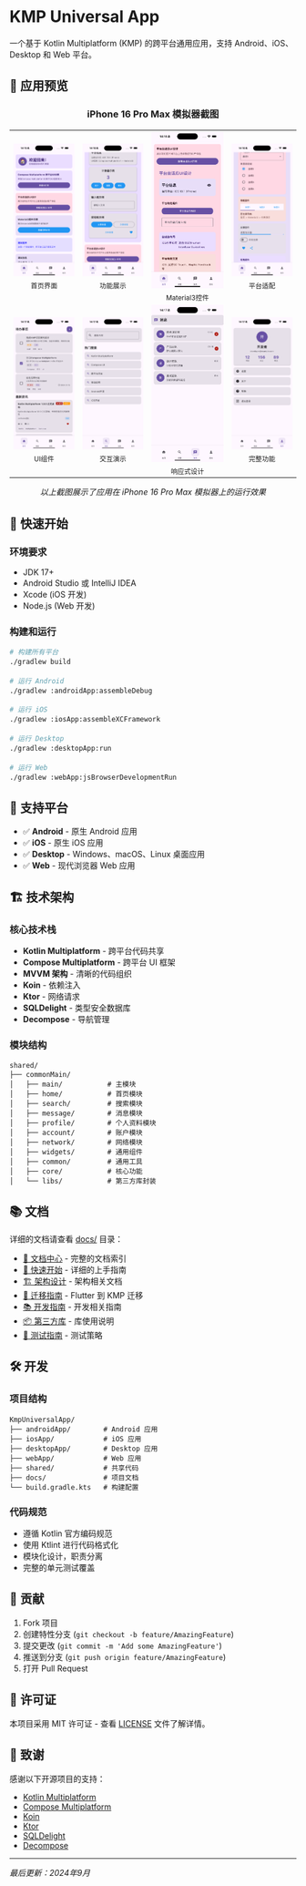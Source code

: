 # KMP Universal App

一个基于 Kotlin Multiplatform (KMP) 的跨平台通用应用，支持 Android、iOS、Desktop 和 Web 平台。

## 📱 应用预览

<div align="center">

### iPhone 16 Pro Max 模拟器截图

<table>
<tr>
<td align="center">
<img src="docs/images/Simulator Screenshot - iPhone 16 Pro Max - 2025-09-12 at 14.15.56.png" width="200" alt="首页界面"/>
<br/><sub>首页界面</sub>
</td>
<td align="center">
<img src="docs/images/Simulator Screenshot - iPhone 16 Pro Max - 2025-09-12 at 14.16.10.png" width="200" alt="功能展示"/>
<br/><sub>功能展示</sub>
</td>
<td align="center">
<img src="docs/images/Simulator Screenshot - iPhone 16 Pro Max - 2025-09-12 at 14.16.16.png" width="200" alt="Material3控件"/>
<br/><sub>Material3控件</sub>
</td>
<td align="center">
<img src="docs/images/Simulator Screenshot - iPhone 16 Pro Max - 2025-09-12 at 14.16.31.png" width="200" alt="平台适配"/>
<br/><sub>平台适配</sub>
</td>
</tr>
<tr>
<td align="center">
<img src="docs/images/Simulator Screenshot - iPhone 16 Pro Max - 2025-09-12 at 14.17.06.png" width="200" alt="UI组件"/>
<br/><sub>UI组件</sub>
</td>
<td align="center">
<img src="docs/images/Simulator Screenshot - iPhone 16 Pro Max - 2025-09-12 at 14.17.11.png" width="200" alt="交互演示"/>
<br/><sub>交互演示</sub>
</td>
<td align="center">
<img src="docs/images/Simulator Screenshot - iPhone 16 Pro Max - 2025-09-12 at 14.17.14.png" width="200" alt="响应式设计"/>
<br/><sub>响应式设计</sub>
</td>
<td align="center">
<img src="docs/images/Simulator Screenshot - iPhone 16 Pro Max - 2025-09-12 at 14.17.16.png" width="200" alt="完整功能"/>
<br/><sub>完整功能</sub>
</td>
</tr>
</table>

*以上截图展示了应用在 iPhone 16 Pro Max 模拟器上的运行效果*

</div>

## 🚀 快速开始

### 环境要求
- JDK 17+
- Android Studio 或 IntelliJ IDEA
- Xcode (iOS 开发)
- Node.js (Web 开发)

### 构建和运行

```bash
# 构建所有平台
./gradlew build

# 运行 Android
./gradlew :androidApp:assembleDebug

# 运行 iOS
./gradlew :iosApp:assembleXCFramework

# 运行 Desktop
./gradlew :desktopApp:run

# 运行 Web
./gradlew :webApp:jsBrowserDevelopmentRun
```

## 📱 支持平台

- ✅ **Android** - 原生 Android 应用
- ✅ **iOS** - 原生 iOS 应用  
- ✅ **Desktop** - Windows、macOS、Linux 桌面应用
- ✅ **Web** - 现代浏览器 Web 应用

## 🏗️ 技术架构

### 核心技术栈
- **Kotlin Multiplatform** - 跨平台代码共享
- **Compose Multiplatform** - 跨平台 UI 框架
- **MVVM 架构** - 清晰的代码组织
- **Koin** - 依赖注入
- **Ktor** - 网络请求
- **SQLDelight** - 类型安全数据库
- **Decompose** - 导航管理

### 模块结构
```
shared/
├── commonMain/
│   ├── main/           # 主模块
│   ├── home/           # 首页模块
│   ├── search/         # 搜索模块
│   ├── message/        # 消息模块
│   ├── profile/        # 个人资料模块
│   ├── account/        # 账户模块
│   ├── network/        # 网络模块
│   ├── widgets/        # 通用组件
│   ├── common/         # 通用工具
│   ├── core/           # 核心功能
│   └── libs/           # 第三方库封装
```

## 📚 文档

详细的文档请查看 [docs/](docs/) 目录：

- [📖 文档中心](docs/README.md) - 完整的文档索引
- [🚀 快速开始](docs/QUICK_START.md) - 详细的上手指南
- [🏗️ 架构设计](docs/architecture/) - 架构相关文档
- [🔄 迁移指南](docs/migration/) - Flutter 到 KMP 迁移
- [📚 开发指南](docs/guides/) - 开发相关指南
- [📦 第三方库](docs/libraries/) - 库使用说明
- [🧪 测试指南](docs/testing/) - 测试策略

## 🛠️ 开发

### 项目结构
```
KmpUniversalApp/
├── androidApp/        # Android 应用
├── iosApp/            # iOS 应用
├── desktopApp/        # Desktop 应用
├── webApp/            # Web 应用
├── shared/            # 共享代码
├── docs/              # 项目文档
└── build.gradle.kts   # 构建配置
```

### 代码规范
- 遵循 Kotlin 官方编码规范
- 使用 Ktlint 进行代码格式化
- 模块化设计，职责分离
- 完整的单元测试覆盖

## 🤝 贡献

1. Fork 项目
2. 创建特性分支 (`git checkout -b feature/AmazingFeature`)
3. 提交更改 (`git commit -m 'Add some AmazingFeature'`)
4. 推送到分支 (`git push origin feature/AmazingFeature`)
5. 打开 Pull Request

## 📄 许可证

本项目采用 MIT 许可证 - 查看 [LICENSE](LICENSE) 文件了解详情。

## 🙏 致谢

感谢以下开源项目的支持：
- [Kotlin Multiplatform](https://kotlinlang.org/docs/multiplatform.html)
- [Compose Multiplatform](https://www.jetbrains.com/lp/compose-multiplatform/)
- [Koin](https://insert-koin.io/)
- [Ktor](https://ktor.io/)
- [SQLDelight](https://cashapp.github.io/sqldelight/)
- [Decompose](https://arkivanov.github.io/Decompose/)

---

*最后更新：2024年9月*
